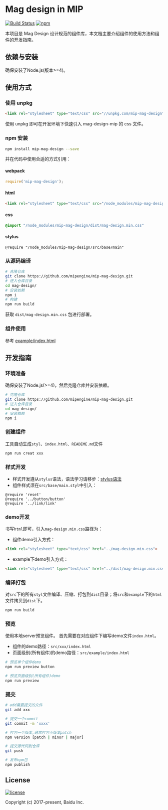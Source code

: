 # Mag design in MIP

[![Build Status](https://travis-ci.org/mipengine/mip-mag-design.svg?branch=master)](https://travis-ci.org/mipengine/mag-design) [![npm](https://img.shields.io/npm/v/mip-mag-design.svg)](https://www.npmjs.com/package/mip-mag-design)

本项目是 Mag Design 设计规范的组件库，本文档主要介绍组件的使用方法和组件的开发指南。

## 依赖与安装

确保安装了Node.js(版本>=4)。

## 使用方式

### 使用 unpkg

```html
<link rel="stylesheet" type="text/css" src="//unpkg.com/mip-mag-design">
```

使用 unpkg 即可在开发环境下快速引入 mag-design-mip 的 css 文件。

### npm 安装

```bash
npm install mip-mag-design --save
```

并在代码中使用合适的方式引用：

#### webpack

```javascript
require('mip-mag-design');
```

#### html

```html
<link rel="stylesheet" type="text/css" src="/node_modules/mip-mag-design/dist/mag-design.min.css">
```

#### css

```css
@import "/node_modules/mip-mag-design/dist/mag-design.min.css"
```

#### stylus

```stylus
@require "/node_modules/mip-mag-design/src/base/main"
```

### 从源码编译

```bash
# 克隆仓库
git clone https://github.com/mipengine/mip-mag-design.git
# 进入仓库目录
cd mag-design/
# 安装依赖
npm i
# 构建
npm run build
```

获取 `dist/mag-design.min.css` 包进行部署。

### 组件使用

参考 [example/index.html](example/index.html)

## 开发指南

### 环境准备

确保安装了Node.js(>=4)，然后克隆仓库并安装依赖。

```bash
# 克隆仓库
git clone https://github.com/mipengine/mip-mag-design.git
# 进入仓库目录
cd mag-design/
# 安装依赖
npm i
```

### 创建组件
工具自动生成`styl`、`index.html`、`READEME.md`文件
```bash
npm run creat xxx
```

### 样式开发

- 样式开发遵从`stylus`语法，语法学习请移步：[stylus语法](http://stylus-lang.com/)
- 组件样式须在`src/base/main.styl`中引入：

```
@require 'reset'
@require '../button/button'
@require '../link/link'
```

### demo开发

书写`html`即可，引入`mag-design.min.css`路径为：

- 组件demo引入方式：
```html
<link rel="stylesheet" type="text/css" href="../mag-design.min.css">
```

- example下demo引入方式：
```html
<link rel="stylesheet" type="text/css" href="../dist/mag-design.min.css">
```


### 编译打包
对`src`下的所有`styl`文件编译、压缩、打包到`dist`目录；将`src`和`example`下的`html`文件拷贝到`dist`下。

```bash
npm run build
```

### 预览

使用本地server预览组件。
首先需要在对应组件下编写demo文件`index.html`。
- 组件的demo路径：`src/xxx/index.html`
- 页面级别(所有组件)的demo路径：`src/example/index.html`

```bash
# 预览单个组件demo
npm run preview button

# 预览页面级别(所有组件)demo
npm run preview
```

### 提交

```bash
# add需要提交的文件
git add xxx

# 提交一个commit
git commit -m 'xxxx'

# 打包一个版本,通常打包小版本patch
npm version [patch | minor | major]

# 提交源代码到仓库
git push

# 发布npm包
npm publish
```

## License
<a href='https://github.com/mipengine/mip-mag-design/blob/master/LICENSE'>
    <img src='https://img.shields.io/github/license/mipengine/mip-mag-design.svg'  title='license' alt='license'>
</a>

Copyright (c) 2017-present, Baidu Inc.

